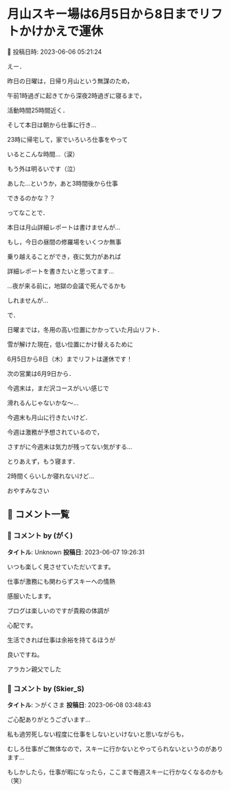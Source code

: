 # 月山スキー場は6月5日から8日までリフトかけかえで運休

📅 投稿日時: 2023-06-06 05:21:24

えー．


昨日の日曜は，日帰り月山という無謀のため，


午前1時過ぎに起きてから深夜2時過ぎに寝るまで，


活動時間25時間近く．





そして本日は朝から仕事に行き…


23時に帰宅して，家でいろいろ仕事をやって


いるとこんな時間…（涙）


もう外は明るいです（泣）





あした…というか，あと3時間後から仕事


できるのかな？？





ってなことで．


本日は月山詳細レポートは書けませんが…


もし，今日の昼間の修羅場をいくつか無事


乗り越えることができ，夜に気力があれば


詳細レポートを書きたいと思ってます…





…夜が来る前に，地獄の会議で死んでるかも


しれませんが…





で．


日曜までは，冬用の高い位置にかかっていた月山リフト．


雪が解けた現在，低い位置にかけ替えるために


6月5日から8日（木）までリフトは運休です！





次の営業は6月9日から．


今週末は，まだ沢コースがいい感じで


滑れるんじゃないかな～…





今週末も月山に行きたいけど．


今週は激務が予想されているので，


さすがに今週末は気力が残ってない気がする…





とりあえず，もう寝ます．


2時間くらいしか寝れないけど…


おやすみなさい

## 💬 コメント一覧

### 💬 コメント by (がく)
**タイトル**: Unknown
**投稿日**: 2023-06-07 19:26:31

いつも楽しく見させていただいてます。

仕事が激務にも関わらずスキーへの情熱

感服いたします。

ブログは楽しいのですが貴殿の体調が

心配です。

生活できれば仕事は余裕を持てるほうが

良いですね。

アラカン親父でした

### 💬 コメント by (Skier_S)
**タイトル**: ＞がくさま
**投稿日**: 2023-06-08 03:48:43

ご心配ありがとうございます…

私も過労死しない程度に仕事をしないといけないと思いながらも，

むしろ仕事がご無体なので，スキーに行かないとやってられないというのがあります…

もしかしたら，仕事が暇になったら，ここまで毎週スキーに行かなくなるのかも（笑）


